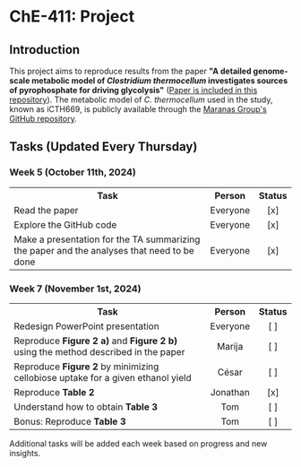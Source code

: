 <h1>ChE-411: Project</h1>

<h2>Introduction</h2>
<p>This project aims to reproduce results from the paper <strong>"A detailed genome-scale metabolic model of <em>Clostridium thermocellum</em> investigates sources of pyrophosphate for driving glycolysis"</strong> (<a href="Paper.pdf">Paper is included in this repository</a>). The metabolic model of <em>C. thermocellum</em> used in the study, known as iCTH669, is publicly available through the <a href="https://github.com/maranasgroup/iCTH669">Maranas Group's GitHub repository</a>.</p>

<h2>Tasks (Updated Every Thursday)</h2>

<h3>Week 5 (October 11th, 2024)</h3>

<table width="20cm">
  <tr>
    <th width="80%">Task</th>
    <th width="10%"; text-align: center;">Person</th>
    <th width="10%": 3cm; text-align: center;">Status</th>
  </tr>
  <tr>
    <td>Read the paper</td>
    <td style="text-align: center;">Everyone</td>
    <td style="text-align: center;">[x]</td>
  </tr>
  <tr>
    <td>Explore the GitHub code</td>
    <td style="text-align: center;">Everyone</td>
    <td style="text-align: center;">[x]</td>
  </tr>
  <tr>
    <td>Make a presentation for the TA summarizing the paper and the analyses that need to be done</td>
    <td style="text-align: center;">Everyone</td>
    <td style="text-align: center;">[x]</td>
  </tr>
</table>

<h3>Week 7 (November 1st, 2024)</h3>

<table width="20cm">
  <tr>
    <th width="80%">Task</th>
    <th width="10%"; text-align: center;">Person</th>
    <th width="10%": 3cm; text-align: center;">Status</th>
  </tr>
  <tr>
    <td>Redesign PowerPoint presentation</td>
    <td style="text-align: center;">Everyone</td>
    <td style="text-align: center;">[ ]</td>
  </tr>
  <tr>
    <td>Reproduce <b>Figure 2 a)</b> and <b>Figure 2 b)</b> using the method described in the paper</td>
    <td style="text-align: center;">Marija</td>
    <td style="text-align: center;">[ ]</td>
  </tr>
  <tr>
    <td>Reproduce <b>Figure 2</b> by minimizing cellobiose uptake for a given ethanol yield</td>
    <td style="text-align: center;">César</td>
    <td style="text-align: center;">[ ]</td>
  </tr>
  <tr>
    <td>Reproduce <b>Table 2</b></td>
    <td style="text-align: center;">Jonathan</td>
    <td style="text-align: center;">[x]</td>
  </tr>
  <tr>
    <td>Understand how to obtain <b>Table 3</b></td>
    <td style="text-align: center;">Tom</td>
    <td style="text-align: center;">[ ]</td>
  </tr>
  <tr>
    <td>Bonus: Reproduce <b>Table 3</b></td>
    <td style="text-align: center;">Tom</td>
    <td style="text-align: center;">[ ]</td>
  </tr>
</table>

<p>Additional tasks will be added each week based on progress and new insights.</p>
